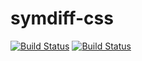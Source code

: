 # symdiff-css

[![Build Status](http://img.shields.io/travis/symdiff/symdiff-css.svg)](https://travis-ci.org/symdiff/symdiff-css) [![Build Status](http://img.shields.io/coveralls/symdiff/symdiff-css.svg)](https://coveralls.io/r/symdiff/symdiff-css)